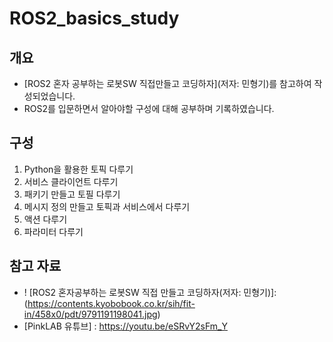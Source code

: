 # ROS2_basics_study

## 개요

- [ROS2 혼자 공부하는 로봇SW 직접만들고 코딩하자](저자: 민형기)를 참고하여 작성되었습니다. 
- ROS2를 입문하면서 알아야할 구성에 대해 공부하며 기록하였습니다. 

## 구성
1. Python을 활용한 토픽 다루기
2. 서비스 클라이언트 다루기
3. 패키기 만들고 토필 다루기
4. 메시지 정의 만들고 토픽과 서비스에서 다루기
5. 액션 다루기
6. 파라미터 다루기

## 참고 자료
- ! [ROS2 혼자공부하는 로봇SW 직접 만들고 코딩하자(저자: 민형기)]: (https://contents.kyobobook.co.kr/sih/fit-in/458x0/pdt/9791191198041.jpg)
- [PinkLAB 유튜브] : https://youtu.be/eSRvY2sFm_Y
